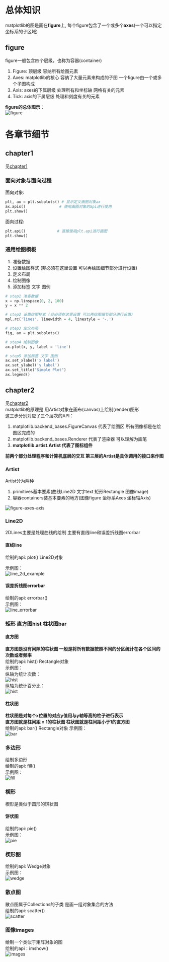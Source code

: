 # 总体知识
matplotlib的图是画在**figure**上, 每个figure包含了一个或多个**axes**(一个可以指定坐标系的子区域)  
## figure
figure一般包含四个层级，也称为容器(container)
1. Figure: 顶层级 容纳所有绘图元素
2. Axes: matplotlib的核心 容纳了大量元素来构成的子图 一个figure由一个或多个子图构成
3. Axis: axes的下属层级 处理所有和坐标轴 网格有关的元素
4. Tick: axis的下属层级 处理和刻度有关的元素

**figure的总体图示**：  
![figure](img/figure.png)  

# 各章节细节
## chapter1
见[chapter1](chapter1.ipynb)  
### 面向对象与面向过程
面向对象:  
```python
plt, ax = plt.subplots() # 显示定义画图对象ax
ax.apis()               # 使用画图对象的api进行使用
plt.show()
```
面向过程:  
```python
plt.api()              # 直接使用plt.api进行画图
plt.show()
```
### 通用绘图模板
1. 准备数据
2. 设置绘图样式 (非必须在这里设置 可以再绘图细节部分进行设置)
3. 定义布局
4. 绘制图像
5. 添加标签 文字 图例

```python
# step1 准备数据
x = np.linspace(0, 2, 100)
y = x ** 2

# step2 设置绘图样式 (非必须在这里设置 可以再绘图细节部分进行设置)
mpl.rc('lines', linewidth = 4, linestyle = '-.')

# step3 定义布局
fig, ax = plt.subplots()

# step4 绘制图像
ax.plot(x, y, label = 'line')

# step5 添加标签 文字 图例
ax.set_xlabel('x label')
ax.set_ylabel('y label')
ax.set_title("Simple Plot")
ax.legend()
```

## chapter2
见[chapter2](chapter2.ipynb)  
matplotlib的原理是 用Artist对象在画布(canvas)上绘制(render)图形  
这三步分别对应了三个层次的API：
1. matplotlib.backend_bases.FigureCanvas 代表了绘图区 所有图像都是在绘图区完成的
2. matplotlib.backend_bases.Renderer 代表了渲染器 可以理解为画笔
3. **matplotlib.artist.Artist 代表了图标组件**

**前两个部分处理程序和计算机底层的交互 第三层的Artist是具体调用的接口来作图**  
### Artist
Artist分为两种
1. primitives基本要素(曲线Line2D 文字text 矩形Rectangle 图像image)
2. 容器containers装基本要素的地方(图像figure 坐标系Axes 坐标轴Axis)

![figure-axes-axis](img/figure-axes-axis.png)  

### Line2D
2DLines主要是处理曲线的绘制 主要有直线line和误差折线图errorbar  
#### 直线line
绘制的api: plot() Line2D对象  

示例图：  
![line_2d_example](img/line_example.png)  

#### 误差折线图errorbar
绘制的api: errorbar()  
示例图：  
![line_errorbar](img/line_with_errorbar_example.png)  

### 矩形 直方图hist 柱状图bar
#### 直方图
**直方图是没有间隙的柱状图 一般是将所有数据按照不同的分区统计在各个区间的次数或者频率**  
绘制的api: hist() Rectangle对象  
示例图：  
纵轴为统计次数：  
![hist](img/hist_count_example.png)  
纵轴为统计百分比：  
![hist](img/hist_frequency_example.png)  

#### 柱状图
**柱状图是对每个x位置的对应y值用与y轴等高的柱子进行表示**  
**直方图就是柱间距 = 1的柱状图 柱状图就是柱间距小于1的直方图**  
绘制的api: bar() Rectangle对象
示例图：  
![bar](img/bar_example.png)  

### 多边形
绘制多边形  
绘制的api: fill()  
示例图：  
![fill](img/polygon_example.png)  

### 楔形
楔形是类似于圆形的饼状图
#### 饼状图
绘制的api: pie()  
示例图：  
![pie](img/pie_example.png)  

### 楔形图
绘制的api: Wedge对象  
示例图：  
![wedge](img/wedge_example.png)  

### 散点图
散点图属于Collections的子类 是画一组对象集合的方法  
绘制的api: scatter()  
![scatter](img/scatter_example.png)  

### 图像images
绘制一个类似于矩阵对象的图  
绘制的api：imshow()  
![images](img/images_example.png)  